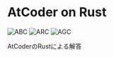 # AtCoder on Rust
![ABC](https://progress-bar.dev/150/?title=ABC&scale=1315&width=110&suffix=)
![ARC](https://progress-bar.dev/6/?title=ARC&scale=541&width=110&suffix=)
![AGC](https://progress-bar.dev/0/?title=AGC&scale=330&width=110&suffix=)

AtCoderのRustによる解答
